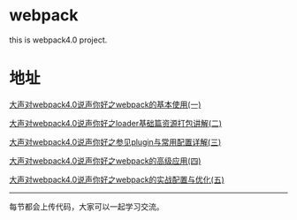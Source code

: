 # webpack
this is webpack4.0 project.

# 地址
[大声对webpack4.0说声你好之webpack的基本使用(一)](https://juejin.im/post/5ec3d4946fb9a047ca10ce2f)

[大声对webpack4.0说声你好之loader基础篇资源打包讲解(二)](https://juejin.im/post/5ec67cd3f265da77126fad6d)

[大声对webpack4.0说声你好之参见plugin与常用配置详解(三)](https://juejin.im/post/5eca2b9de51d45784a354cb6)

[大声对webpack4.0说声你好之webpack的高级应用(四)](https://juejin.im/post/5ece5836f265da76e765188e)

[大声对webpack4.0说声你好之webpack的实战配置与优化(五)](https://juejin.im/post/6864546220124143629/)

---

每节都会上传代码，大家可以一起学习交流。